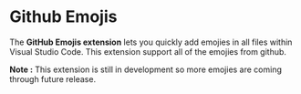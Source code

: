 # Github Emojis

The **GitHub Emojis extension** lets you quickly add emojies in all files within Visual Studio Code. This extension support all of the emojies from github.



**Note :**  This extension is still in development so more emojies are coming through future release.
